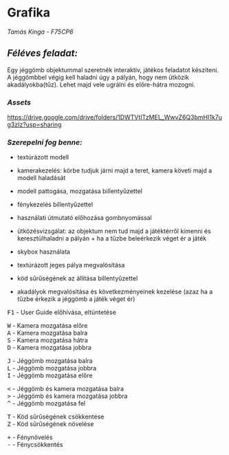 # Grafika

*Tamás Kinga* -
*F75CP6*

## ***Féléves feladat:***

Egy jéggömb objektummal szeretnék interaktív, játékos feladatot készíteni. A jéggömbbel végig kell haladni úgy a pályán, hogy nem ütközik akadályokba(tűz). Lehet majd vele ugrálni és előre-hátra mozogni.								

### ***Assets***
https://drive.google.com/drive/folders/1DWTVtITzMEL_WwvZ6Q3bmHI1k7ug3zIz?usp=sharing

### ***Szerepelni fog benne:***
* textúrázott modell

* kamerakezelés: körbe tudjuk járni majd a teret, kamera követi majd a modell haladását

* modell pattogása, mozgatása billentyűzettel

*	fénykezelés billentyűzettel

* használati útmutató előhozása gombnyomással

* ütközésvizsgálat: az objektum nem tud majd a játéktérről kimenni és keresztülhaladni a pályán + ha a tűzbe beleérkezik véget ér a játék

*	skybox használata

*	textúrázott jeges pálya megvalósítása

*	köd sűrűségének az állítása billentyűzettel

* akadályok megvalósítása és következményeinek kezelése (azaz ha a tűzbe érkezik a jéggömb a játék véget ér)


<kbd>F1</kbd> - User Guide előhívása, eltüntetése <br />

<kbd>W</kbd> - Kamera mozgatása előre <br />
<kbd>A</kbd> - Kamera mozgatása balra <br />
<kbd>S</kbd> - Kamera mozgatása hátra <br />
<kbd>D</kbd> - Kamera mozgatása jobbra <br />

<kbd>J</kbd> - Jéggömb mozgatása balra <br />
<kbd>L</kbd> - Jéggömb mozgatása jobbra <br />
<kbd>I</kbd> - Jéggömb mozgatása előre <br />

<kbd><</kbd> - Jéggömb és kamera mozgatása balra <br />
<kbd>></kbd> - Jéggömb és kamera mozgatása jobbra <br />
<kbd>^</kbd> - Jéggömb mozgatása fel <br />

<kbd>T</kbd> - Köd sűrűségének csökkentése <br />
<kbd>Z</kbd> - Köd sűrűségének növelése <br />

<kbd>+</kbd> - Fénynövelés <br />
<kbd>-</kbd> - Fénycsökkentés <br />







